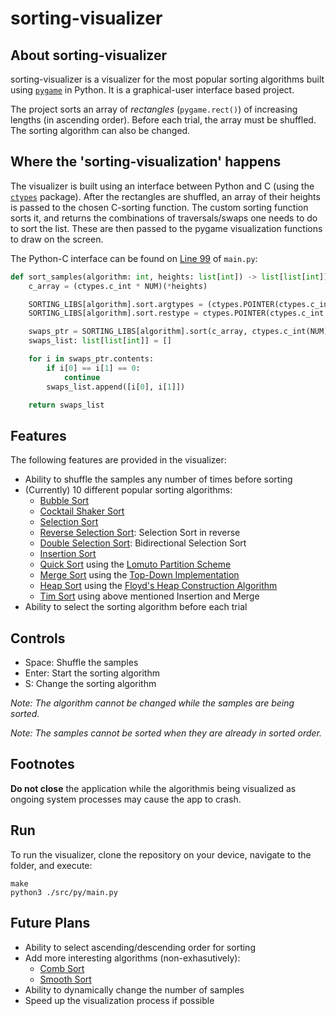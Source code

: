 # sorting-visualizer

## About sorting-visualizer

sorting-visualizer is a visualizer for the most popular sorting algorithms built using [`pygame`](https://www.pygame.org/docs/) in Python. It is a graphical-user interface based project.

The project sorts an array of *rectangles* (`pygame.rect()`) of increasing lengths (in ascending order). Before each trial, the array must be shuffled. The sorting algorithm can also be changed.

## Where the 'sorting-visualization' happens

The visualizer is built using an interface between Python and C (using the [`ctypes`](https://docs.python.org/3/library/ctypes.html) package). After the rectangles are shuffled, an array of their heights is passed to the chosen C-sorting function. The custom sorting function sorts it, and returns the combinations of traversals/swaps one needs to do to sort the list. These are then passed to the pygame visualization functions to draw on the screen.

The Python-C interface can be found on [Line 99](https://github.com/divyajeettt/sorting-visualizer/blob/ac9452364709c88683a471df50ac1bf4f93da584/src/py/main.py#L99) of `main.py`:

```py
def sort_samples(algorithm: int, heights: list[int]) -> list[list[int]]:
    c_array = (ctypes.c_int * NUM)(*heights)

    SORTING_LIBS[algorithm].sort.argtypes = (ctypes.POINTER(ctypes.c_int * NUM), ctypes.c_int)
    SORTING_LIBS[algorithm].sort.restype = ctypes.POINTER(ctypes.c_int * 2*NUM**2)

    swaps_ptr = SORTING_LIBS[algorithm].sort(c_array, ctypes.c_int(NUM))
    swaps_list: list[list[int]] = []

    for i in swaps_ptr.contents:
        if i[0] == i[1] == 0:
            continue
        swaps_list.append([i[0], i[1]])

    return swaps_list
```

## Features

The following features are provided in the visualizer:

- Ability to shuffle the samples any number of times before sorting
- (Currently) 10 different popular sorting algorithms:
  - [Bubble Sort](https://en.wikipedia.org/wiki/Bubble_sort)
  - [Cocktail Shaker Sort](https://en.wikipedia.org/wiki/Cocktail_shaker_sort)
  - [Selection Sort](https://en.wikipedia.org/wiki/Selection_sort)
  - [Reverse Selection Sort](https://en.wikipedia.org/wiki/Selection_sort#Variants): Selection Sort in reverse
  - [Double Selection Sort](https://en.wikipedia.org/wiki/Selection_sort#Variants): Bidirectional Selection Sort
  - [Insertion Sort](https://en.wikipedia.org/wiki/Insertion_sort)
  - [Quick Sort](https://en.wikipedia.org/wiki/Quicksort) using the [Lomuto Partition Scheme](https://en.wikipedia.org/wiki/Quicksort#Lomuto_partition_scheme)
  - [Merge Sort](https://en.wikipedia.org/wiki/Merge_sort) using the [Top-Down Implementation](https://en.wikipedia.org/wiki/Merge_sort#Top-down_implementation)
  - [Heap Sort](https://en.wikipedia.org/wiki/Heapsort) using the [Floyd's Heap Construction Algorithm](https://en.wikipedia.org/wiki/Heapsort#Floyd's_heap_construction)
  - [Tim Sort](https://en.wikipedia.org/wiki/Timsort) using above mentioned Insertion and Merge
- Ability to select the sorting algorithm before each trial

## Controls

- Space: Shuffle the samples
- Enter: Start the sorting algorithm
- S: Change the sorting algorithm

*Note: The algorithm cannot be changed while the samples are being sorted.*

*Note: The samples cannot be sorted when they are already in sorted order.*

## Footnotes

**Do not close** the application while the algorithmis being visualized as ongoing system processes may cause the app to crash.

## Run

To run the visualizer, clone the repository on your device, navigate to the folder, and execute:

```
make
python3 ./src/py/main.py
```

## Future Plans

- Ability to select ascending/descending order for sorting
- Add more interesting algorithms (non-exhasutively):
  - [Comb Sort](https://en.wikipedia.org/wiki/Comb_sort)
  - [Smooth Sort](https://en.wikipedia.org/wiki/Smoothsort)
- Ability to dynamically change the number of samples
- Speed up the visualization process if possible
